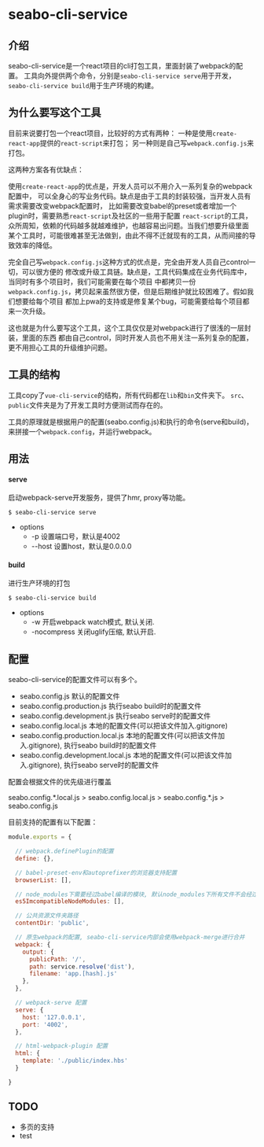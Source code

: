 # seabo-cli-service

## 介绍

seabo-cli-service是一个react项目的cli打包工具，里面封装了webpack的配置。
工具向外提供两个命令，分别是`seabo-cli-service serve`用于开发，`seabo-cli-service build`用于生产环境的构建。

## 为什么要写这个工具

目前来说要打包一个react项目，比较好的方式有两种：
一种是使用`create-react-app`提供的`react-script`来打包；
另一种则是自己写`webpack.config.js`来打包。


这两种方案各有优缺点：

使用`create-react-app`的优点是，开发人员可以不用介入一系列复杂的webpack配置中，
可以全身心的写业务代码。缺点是由于工具的封装较强，当开发人员有需求需要改变webpack配置时，
比如需要改变babel的preset或者增加一个plugin时，需要熟悉`react-script`及社区的一些用于配置
`react-script`的工具，众所周知，依赖的代码越多就越难维护，也越容易出问题。当我们想要升级里面
某个工具时，可能很难甚至无法做到，由此不得不迁就现有的工具，从而间接的导致效率的降低。


完全自己写`webpack.config.js`这种方式的优点是，完全由开发人员自己control一切，可以很方便的
修改或升级工具链。缺点是，工具代码集成在业务代码库中，当同时有多个项目时，我们可能需要在每个项目
中都拷贝一份`webpack.config.js`，拷贝起来虽然很方便，但是后期维护就比较困难了。假如我们想要给每个项目
都加上pwa的支持或是修复某个bug，可能需要给每个项目都来一次升级。


这也就是为什么要写这个工具，这个工具仅仅是对webpack进行了很浅的一层封装，里面的东西
都由自己control，同时开发人员也不用关注一系列复杂的配置，更不用担心工具的升级维护问题。

## 工具的结构

工具copy了`vue-cli-service`的结构，所有代码都在`lib`和`bin`文件夹下。
`src`、`public`文件夹是为了开发工具时方便测试而存在的。

工具的原理就是根据用户的配置(seabo.config.js)和执行的命令(serve和build)，
来拼接一个`webpack.config`，并运行webpack。

## 用法

#### serve

启动webpack-serve开发服务，提供了hmr, proxy等功能。

```
$ seabo-cli-service serve
```

- options
  * -p <port> 设置端口号，默认是4002
  * --host <host> 设置host，默认是0.0.0.0

#### build

进行生产环境的打包

```
$ seabo-cli-service build
```

- options
  * -w 开启webpack watch模式, 默认关闭.
  * -nocompress 关闭uglify压缩, 默认开启.

## 配置

seabo-cli-service的配置文件可以有多个。

- seabo.config.js 默认的配置文件
- seabo.config.production.js 执行seabo build时的配置文件
- seabo.config.development.js 执行seabo serve时的配置文件
- seabo.config.local.js 本地的配置文件(可以把该文件加入.gitignore)
- seabo.config.production.local.js 本地的配置文件(可以把该文件加入.gitignore), 执行seabo build时的配置文件
- seabo.config.development.local.js 本地的配置文件(可以把该文件加入.gitignore), 执行seabo serve时的配置文件

配置会根据文件的优先级进行覆盖

seabo.config.\*.local.js > seabo.config.local.js > seabo.config.\*.js > seabo.config.js


目前支持的配置有以下配置：

```js
module.exports = {

  // webpack.definePlugin的配置
  define: {},

  // babel-preset-env和autoprefixer的浏览器支持配置
  browserList: [],

  // node_modules下需要经过babel编译的模块, 默认node_modules下所有文件不会经过babel编译
  es5ImcompatibleNodeModules: [],

  // 公共资源文件夹路径
  contentDir: 'public',

  // 原生webpack的配置, seabo-cli-service内部会使用webpack-merge进行合并
  webpack: {
    output: {
      publicPath: '/',
      path: service.resolve('dist'),
      filename: 'app.[hash].js'
    },
  },

  // webpack-serve 配置
  serve: {
    host: '127.0.0.1',
    port: '4002',
  },

  // html-webpack-plugin 配置
  html: {
    template: './public/index.hbs'
  }

}
```


## TODO

- 多页的支持
- test
